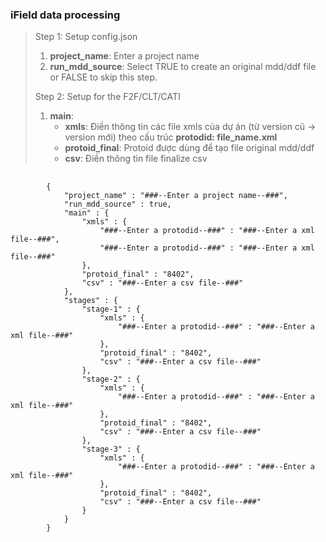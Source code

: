 <h3>iField data processing</h3>

<blockquote>
<p>Step 1: Setup config.json</p>

<ol>
    <li><b>project_name</b>: Enter a project name</li>
    <li><b>run_mdd_source</b>: Select TRUE to create an original mdd/ddf file or FALSE to skip this step.</li>
</ol>

<p>Step 2: Setup for the F2F/CLT/CATI</p>

<ol>
    <li>
        <b>main</b>:
        <ul>
            <li><b>xmls</b>: Điền thông tin các file xmls của dự án (từ version cũ -> version mới) theo cấu trúc <b>protodid: file_name.xml</b></li>
            <li><b>protoid_final</b>: Protoid được dùng để tạo file original mdd/ddf</li>
            <li><b>csv</b>: Điền thông tin file finalize csv</li>
        <ul>
    </li>
</ol>
</blockquote>

<pre>
    <code>
        {
            "project_name" : "###--Enter a project name--###",
            "run_mdd_source" : true, 
            "main" : {
                "xmls" : {
                    "###--Enter a protodid--###" : "###--Enter a xml file--###",
                    "###--Enter a protodid--###" : "###--Enter a xml file--###"
                },
                "protoid_final" : "8402",
                "csv" : "###--Enter a csv file--###"
            },
            "stages" : {
                "stage-1" : {
                    "xmls" : {
                        "###--Enter a protodid--###" : "###--Enter a xml file--###"
                    },
                    "protoid_final" : "8402",
                    "csv" : "###--Enter a csv file--###"
                },
                "stage-2" : {
                    "xmls" : {
                        "###--Enter a protodid--###" : "###--Enter a xml file--###"
                    },
                    "protoid_final" : "8402",
                    "csv" : "###--Enter a csv file--###"
                },
                "stage-3" : {
                    "xmls" : {
                        "###--Enter a protodid--###" : "###--Enter a xml file--###"
                    },
                    "protoid_final" : "8402",
                    "csv" : "###--Enter a csv file--###"
                }
            }
        }
    </code>
</pre>